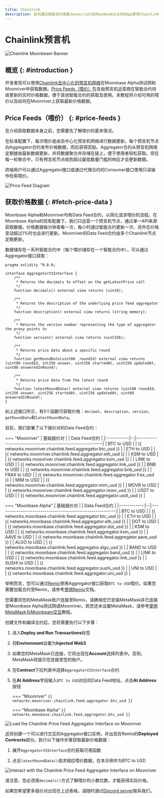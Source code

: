 ```yaml
---
title: Chainlink
description: 如何通过智能合约或者Javascript在Moonbeam以太坊DApp使用Chainlink预言机喂价
---
```


# Chainlink预言机

![Chainlink Moonbeam Banner](/images/builders/integrations/oracles/chainlink/chainlink-banner.png)

## 概览 {: #introduction }

开发者现可以使用[Chainlink去中心化的预言机网络](https://chain.link/)在Moonbase Alpha测试网和Moonriver中获取数据。[Price Feeds（喂价）](https://docs.chain.link/docs/architecture-decentralized-model)包含由预言机运营商在智能合约持续更新的实时价格数据，便于其他智能合约的获取及使用。本教程将介绍可用的喂价以及如何在Moonriver上获取最新价格数据。

## Price Feeds（喂价） {: #price-feeds }

在介绍获取数据本身之前，您需要先了解喂价的基本情况。

在标准配置下，每次喂价是由去中心化预言机网络进行数据更新。每个预言机节点向Aggregator合约发布价格数据，而后获得奖励。Aggregator合约从预言机网络定期接收最新数据更新，并将数据聚合并存储在链上，便于使用者轻松获取。但在每一轮聚合中，只有预言机节点收到超过最低数量门槛的响应才会更新数据。

终端用户可以通过Aggregator接口或通过代理合约的Consumer接口使用只读操作检索喂价。

![Price Feed Diagram](/images/builders/integrations/oracles/chainlink/chainlink-price-feed.png)

## 获取价格数据 {: #fetch-price-data }

Moonbase Alpha和Moonriver均有Data Feed合约，以简化请求喂价的流程。在Moonbase Alpha的现有配置下，我们只运营一个预言机节点，通过单一API来源获取数据。价格数据每分钟查看一次，每小时通过智能合约更新一次，另外在价格变动超过1%时也会进行更新。Moonriver的Data Feed合约由多个Chainlink节点定期更新。

数据储存在一系列智能合约中（每个喂价储存在一个智能合约中），可以通过Aggregator接口获取：

```
pragma solidity ^0.8.0;

interface AggregatorV3Interface {
    /**
     * Returns the decimals to offset on the getLatestPrice call
     */
    function decimals() external view returns (uint8);

    /**
     * Returns the description of the underlying price feed aggregator
     */
    function description() external view returns (string memory);

    /**
     * Returns the version number representing the type of aggregator the proxy points to
     */
    function version() external view returns (uint256);

    /**
     * Returns price data about a specific round
     */
    function getRoundData(uint80 _roundId) external view returns (uint80 roundId, int256 answer, uint256 startedAt, uint256 updatedAt, uint80 answeredInRound);

    /**
     * Returns price data from the latest round
     */
    function latestRoundData() external view returns (uint80 roundId, int256 answer, uint256 startedAt, uint256 updatedAt, uint80 answeredInRound);
}
```

如上述接口所示，有5个函数可获取价格：`decimal`、`description`、`version`、`getRoundData`和`latestRoundData`。

目前，我们部署了以下报价对的Data Feed合约：

=== "Moonriver"
    | 基础报价对  |  |                        Data Feed合约                        |
    |:-----------:|--|:-----------------------------------------------------------:|
    | BTC to USD  |  | {{ networks.moonriver.chainlink.feed.aggregator.btc_usd }}  |
    | ETH to USD  |  | {{ networks.moonriver.chainlink.feed.aggregator.eth_usd }}  |
    | KSM to USD  |  | {{ networks.moonriver.chainlink.feed.aggregator.ksm_usd }}  |
    | LINK to USD |  | {{ networks.moonriver.chainlink.feed.aggregator.link_usd }} |
    | BNB to USD  |  | {{ networks.moonriver.chainlink.feed.aggregator.bnb_usd }}  |
    | FRAX to USD |  | {{ networks.moonriver.chainlink.feed.aggregator.frax_usd }} |
    | MIM to USD  |  | {{ networks.moonriver.chainlink.feed.aggregator.mim_usd }}  |
    | MOVR to USD |  | {{ networks.moonriver.chainlink.feed.aggregator.movr_usd }} |
    | USDT to USD |  | {{ networks.moonriver.chainlink.feed.aggregator.usdt_usd }} |
    
=== "Moonbase Alpha"
    |  基础报价对  |  |                        Data Feed合约                        |
    |:------------:|--|:-----------------------------------------------------------:|
    |  BTC to USD  |  |  {{ networks.moonbase.chainlink.feed.aggregator.btc_usd }}  |
    |  ETH to USD  |  |  {{ networks.moonbase.chainlink.feed.aggregator.eth_usd }}  |
    |  DOT to USD  |  |  {{ networks.moonbase.chainlink.feed.aggregator.dot_usd }}  |
    |  KSM to USD  |  |  {{ networks.moonbase.chainlink.feed.aggregator.ksm_usd }}  |
    | AAVE to USD  |  | {{ networks.moonbase.chainlink.feed.aggregator.aave_usd }}  |
    | ALGO to USD  |  | {{ networks.moonbase.chainlink.feed.aggregator.algo_usd }}  |
    | BAND to USD  |  | {{ networks.moonbase.chainlink.feed.aggregator.band_usd }}  |
    | LINK to USD  |  | {{ networks.moonbase.chainlink.feed.aggregator.link_usd }}  |
    | SUSHI to USD |  | {{ networks.moonbase.chainlink.feed.aggregator.sushi_usd }} |
    |  UNI to USD  |  |  {{ networks.moonbase.chainlink.feed.aggregator.uni_usd }}  |

举例而言，您可以通过[Remix](https://remix.ethereum.org/)使用Aggregator接口获取`BTC to USD`喂价。如果您需要加载合约至Remix，请参考[使用Remix](/builders/interact/remix/)文档。

您需要将您的MetaMask账户连接至Remix，请确保您已安装MetaMask并已连接至Moonbase Alpha测试网或Moonriver。若您还未设置MetaMask，请参考[使用MetaMask与Moonbeam交互](/tokens/connect/metamask/#install-the-metamask-extension)教程。

创建文件和编译合约后，您将需要执行以下步骤：

1. 进入**Deploy and Run Transactions**标签

2. 将**Environment**设置为**Injected Web3**

3. 如果您的MetaMask已连接，它将出现在**Account**选择列表中。否则，MetaMask将提示您连接至您的账户。

4. 在**Contract**下拉列表中选择`AggregatorV3Interface`合约

5. 在**At Address**字段输入`BTC to USD`对应的Data Feed地址，点击**At Address**按钮

    === "Moonriver"
        `{{ networks.moonriver.chainlink.feed.aggregator.btc_usd }}`

    === "Moonbase Alpha"
        `{{ networks.moonbase.chainlink.feed.aggregator.btc_usd }}`
    
![Load the Chainlink Price Feed Aggregator Interface on Moonriver](/images/builders/integrations/oracles/chainlink/chainlink-1.png)

这将创建一个可以进行交互的Aggregator接口实例，并出现在Remix的**Deployed Contracts**部分。执行以下操作步骤获取最新价格数据：

1. 展开`AggregatorV3Interface`合约获取可用函数

2. 点击`latestRoundData()`请求相应喂价数据，在本示例中为BTC to USD

![Interact with the Chainlink Price Feed Aggregator Interface on Moonriver](/images/builders/integrations/oracles/chainlink/chainlink-2.png)

请注意，您必须用`decimals()`方式了解喂价的小数位数，才能获得实际价格。

如果您希望更多报价对出现在上述表格，请随时通过[Discord server](https://discord.com/invite/PfpUATX)联系我们。